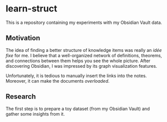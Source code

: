 # learn-struct
This is a repository containing my experiments with my Obsidian Vault data.

## Motivation

The idea of finding a better structure of knowledge items was really an *idée fixe* for me. I believe that a well-organized network of definitions, theorems, and connections between them helps you see the whole picture. After discovering Obsidian, I was impressed by its graph visualization features.

Unfortunately, it is tedious to manually insert the links into the notes. Moreover, it can make the documents *overloaded*.

## Research

The first step is to prepare a toy dataset (from my Obsidian Vault) and gather some insights from it.